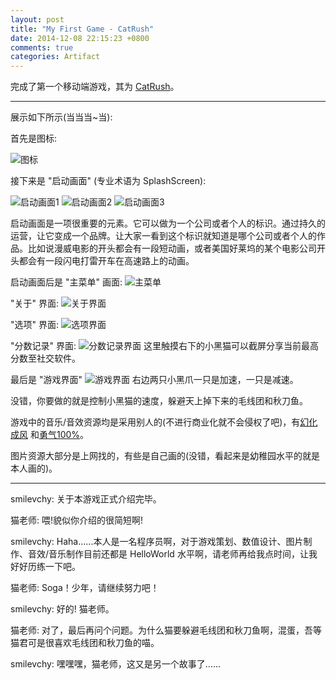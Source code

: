 ```yaml
---
layout: post
title: "My First Game - CatRush"
date: 2014-12-08 22:15:23 +0800
comments: true
categories: Artifact
---
```


完成了第一个移动端游戏，其为 [CatRush](/assets/artifacts/CatRush.apk)。

<!-- more -->

---

展示如下所示(当当当~当): 

首先是图标:

![图标](/images/artifacts/catrush/icon.png)


接下来是 "启动画面" (专业术语为 SplashScreen):

![启动画面1](/images/artifacts/catrush/splash_scene_1.png)
![启动画面2](/images/artifacts/catrush/splash_scene_2.png)
![启动画面3](/images/artifacts/catrush/splash_scene_3.png)

启动画面是一项很重要的元素。它可以做为一个公司或者个人的标识。通过持久的运营，让它变成一个品牌。让大家一看到这个标识就知道是哪个公司或者个人的作品。比如说漫威电影的开头都会有一段短动画，或者美国好莱坞的某个电影公司开头都会有一段闪电打雷开车在高速路上的动画。


启动画面后是 "主菜单" 画面:
![主菜单](/images/artifacts/catrush/main_menu_scene.png)


"关于" 界面:
![关于界面](/images/artifacts/catrush/about_scene.png)


"选项" 界面:
![选项界面](/images/artifacts/catrush/option_scene.png)


"分数记录" 界面:
![分数记录界面](/images/artifacts/catrush/score_scene.png)
这里触摸右下的小黑猫可以截屏分享当前最高分数至社交软件。


最后是 "游戏界面"
![游戏界面](/images/artifacts/catrush/game_scene.png)
右边两只小黑爪一只是加速，一只是减速。

没错，你要做的就是控制小黑猫的速度，躲避天上掉下来的毛线团和秋刀鱼。

游戏中的音乐/音效资源均是采用别人的(不进行商业化就不会侵权了吧)，有[幻化成风](http://zh.wikipedia.org/zh/%E5%B9%BB%E5%8C%96%E6%88%90%E9%A3%8E) 和[勇气100%](http://zh.wikipedia.org/zh/%E5%8B%87%E6%B0%A3100%25)。

图片资源大部分是上网找的，有些是自己画的(没错，看起来是幼稚园水平的就是本人画的)。

---

smilevchy: 关于本游戏正式介绍完毕。

猫老师: 喂!貌似你介绍的很简短啊!

smilevchy: Haha......本人是一名程序员啊，对于游戏策划、数值设计、图片制作、音效/音乐制作目前还都是 HelloWorld 水平啊，请老师再给我点时间，让我好好历练一下吧。

猫老师: Soga！少年，请继续努力吧！

smilevchy: 好的! 猫老师。

猫老师: 对了，最后再问个问题。为什么猫要躲避毛线团和秋刀鱼啊，混蛋，吾等猫君可是很喜欢毛线团和秋刀鱼的喵。

smilevchy: 嘿嘿嘿，猫老师，这又是另一个故事了......










